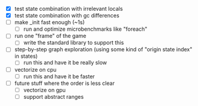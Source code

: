 - [x] test state combination with irrelevant locals
- [x] test state combination with gc differences
- [ ] make \_init fast enough (~1s)
  - [ ] run and optimize microbenchmarks like "foreach"
- [ ] run one "frame" of the game
  - [ ] write the standard library to support this
- [ ] step-by-step graph exploration (using some kind of "origin state index" in states)
  - [ ] run this and have it be really slow
- [ ] vectorize on cpu
  - [ ] run this and have it be faster
- [ ] future stuff where the order is less clear
  - [ ] vectorize on gpu
  - [ ] support abstract ranges
